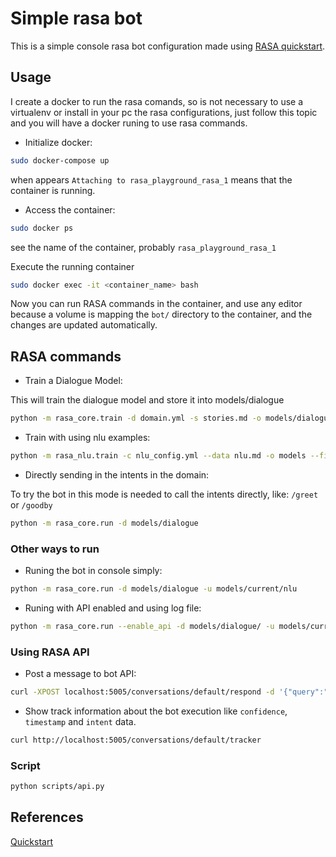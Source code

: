 # Simple rasa bot

This is a simple console rasa bot configuration made using [RASA quickstart](https://rasa.com/docs/core/quickstart/).

## Usage

I create a docker to run the rasa comands, so is not necessary to use
a virtualenv or install in your pc the rasa configurations, just follow
this topic and you will have a docker runing to use rasa commands.

* Initialize docker:

```sh
sudo docker-compose up
```

when appears `Attaching to rasa_playground_rasa_1` means that the container is running.

* Access the container:

```sh
sudo docker ps
```

see the name of the container, probably `rasa_playground_rasa_1`

Execute the running container

```sh
sudo docker exec -it <container_name> bash
```

Now you can run RASA commands in the container, and use any editor because
a volume is mapping the `bot/` directory to the container, and the changes
are updated automatically.

## RASA commands

* Train a Dialogue Model:

This will train the dialogue model and store it into models/dialogue

```sh
python -m rasa_core.train -d domain.yml -s stories.md -o models/dialogue
```

* Train with using nlu examples:

```sh
python -m rasa_nlu.train -c nlu_config.yml --data nlu.md -o models --fixed_model_name nlu --project current --verbose
```

* Directly sending in the intents in the domain:

To try the bot in this mode is needed to call the intents directly, like: `/greet` or `/goodby`

```sh
python -m rasa_core.run -d models/dialogue
```

### Other ways to run

* Runing the bot in console simply:

```sh
python -m rasa_core.run -d models/dialogue -u models/current/nlu
```

* Runing with API enabled and using log file:

```sh
python -m rasa_core.run --enable_api -d models/dialogue/ -u models/current/nlu/ -o out.log
```

### Using RASA API

* Post a message to bot API:

```sh
curl -XPOST localhost:5005/conversations/default/respond -d '{"query":"Hello"}'
```

* Show track information about the bot execution like `confidence`, `timestamp` and `intent` data.
```sh
curl http://localhost:5005/conversations/default/tracker
```
### Script

```sh
python scripts/api.py
```

## References
[Quickstart](https://rasa.com/docs/core/quickstart/)

